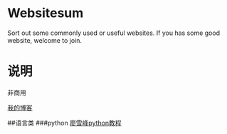 # Websitesum
Sort out some commonly used or useful websites.
If you has some good website, welcome to join.

# 说明
非商用

[我的博客](http://www.jianshu.com/u/347ae48e48e3)


##语言类
###python
[廖雪峰python教程](http://www.liaoxuefeng.com/wiki/001374738125095c955c1e6d8bb493182103fac9270762a000)
